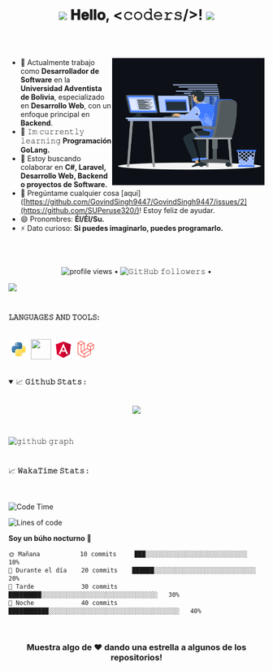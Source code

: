 <h1 align="center">
  <img src="GIF/Earth.gif" width="24px">
  𝐇𝐞𝐥𝐥𝐨, &lt;𝚌𝚘𝚍𝚎𝚛𝚜/&gt;!
  <img src="GIF/Hi.gif" width="40px" />
</h1>

<br/>
<br/>

<p><img align="right" height="250" width="300" src="https://raw.githubusercontent.com/SubhadeepZilong/SubhadeepZilong/main/icons/animation_500_kxa883sd.gif" alt="SubhadeepZilong" /></p>


- 🔭 Actualmente trabajo como **Desarrollador de Software** en la **Universidad Adventista de Bolivia**, especializado en **Desarrollo Web**, con un enfoque principal en **Backend**.
- 🌱 𝙸𝚖 𝚌𝚞𝚛𝚛𝚎𝚗𝚝𝚕𝚢 𝚕𝚎𝚊𝚛𝚗𝚒𝚗𝚐 **Programación GoLang.**
- 👯 Estoy buscando colaborar en **C#, Laravel, Desarrollo Web, Backend o proyectos de Software.**
- 💬 Pregúntame cualquier cosa [aquí]([https://github.com/GovindSingh9447/GovindSingh9447/issues/2](https://github.com/SUPeruse320/)! Estoy feliz de ayudar.
- 😄 Pronombres: **Él/Él/Su.**
- ⚡ Dato curioso: **Si puedes imaginarlo, puedes programarlo.**

<br/>
<br/>




<p align="center">
  <img alt = "profile views" src="https://komarev.com/ghpvc/?username=superuse320&style=flat&color=blue"> •   
  <img alt="𝙶𝚒𝚝𝙷𝚞𝚋 𝚏𝚘𝚕𝚕𝚘𝚠𝚎𝚛𝚜" src="https://img.shields.io/github/followers/superuse320?label=Followers&style=social"> •

  <a href="https://github.com/sponsors/superuse320"><img src="https://img.shields.io/static/v1?label=Sponsor&message=%E2%9D%A4&logo=GitHub&color=%23fe8e86"/></a>
</p>


#


**𝙻𝙰𝙽𝙶𝚄𝙰𝙶𝙴𝚂 𝙰𝙽𝙳 𝚃𝙾𝙾𝙻𝚂:**  
<br/>
<br/>
<code><img height="40" width="40" src="https://raw.githubusercontent.com/github/explore/80688e429a7d4ef2fca1e82350fe8e3517d3494d/topics/python/python.png"></code>
<code><img height="40" width="40" src="https://cdn.iconscout.com/icon/free/png-512/c-programming-569564.png"></code>
<code><img height="40" width="40" src="https://raw.githubusercontent.com/github/explore/80688e429a7d4ef2fca1e82350fe8e3517d3494d/topics/angular/angular.png"></code>
<code><img height="40" width="40" src="https://raw.githubusercontent.com/github/explore/80688e429a7d4ef2fca1e82350fe8e3517d3494d/topics/laravel/laravel.png"></code>


<br/>

<details open="">
<summary>
  <g-emoji class="g-emoji" alias="chart_with_upwards_trend" fallback-src="https://github.githubassets.com/images/icons/emoji/unicode/1f4c8.png">📈</g-emoji>
  <strong>𝙶𝚒𝚝𝚑𝚞𝚋 𝚂𝚝𝚊𝚝𝚜 : </strong>
</summary>
<br>
<p align="center">
  <a href="https://github.com/superuse320/">
    <img align="center" height="195px" src="https://github-readme-stats.vercel.app/api/top-langs/?username=superuse320&text_color=FFFFFF&bg_color=000000&title_color=94b4a4&langs_count=15&layout=compact&hide_border=true" />
  </a>

</p>

</details>
<br>


![𝚐𝚒𝚝𝚑𝚞𝚋 𝚐𝚛𝚊𝚙𝚑](https://github-readme-activity-graph.vercel.app/graph?username=superuse320&theme=react-dark&hide_border=true&area=true)


#

<summary>
  <g-emoji class="g-emoji" alias="chart_with_upwards_trend" fallback-src="https://github.githubassets.com/images/icons/emoji/unicode/1f4c8.png">📈</g-emoji>
  <strong>𝚆𝚊𝚔𝚊𝚃𝚒𝚖𝚎 𝚂𝚝𝚊𝚝𝚜 : </strong>
</summary>


<br>
<br>

<!--START_SECTION:waka-->

![Code Time](http://img.shields.io/badge/Code%20Time-4%2C938%20hrs%2055%20mins-blue)

![Lines of code](https://img.shields.io/badge/From%20Hello%20World%20I%27ve%20Written-11.3%20million%20lines%20of%20code-blue)

**Soy un búho nocturno 🦉** 

```text
🌞 Mañana           10 commits     ███░░░░░░░░░░░░░░░░░░░░░░░░░░░░   10%
🌆 Durante el día    20 commits    ██████░░░░░░░░░░░░░░░░░░░░░░░░░░░░   20%
🌃 Tarde             30 commits    █████████░░░░░░░░░░░░░░░░░░░░░░░░░░░░░░░░   30%
🌙 Noche             40 commits    ███████████░░░░░░░░░░░░░░░░░░░░░░░░░░░░░░░░░░░░   40%

```


<br/>

<div align="center">

### Muestra algo de ❤️ dando una estrella a algunos de los repositorios!

</div>


